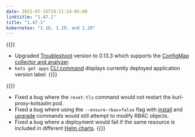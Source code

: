 ```yaml
---
date: 2021-07-16T19:21:14-05:00
linktitle: "1.47.1"
title: "1.47.1"
kubernetes: "1.18, 1.19, and 1.20"
---
```


{{<changes>}}
* Upgraded [Troubleshoot](https://troubleshoot.sh/) version to 0.13.3 which supports the [ConfigMap collector and analyzer](https://troubleshoot.sh/docs/collect/configmap/).
* `kots get apps` [CLI command](https://kots.io/kots-cli/get/) displays currently deployed application version label.
{{</changes>}}

{{<fixes>}}
* Fixed a bug where the `reset-tls` command would not restart the kurl-proxy-kotsadm pod.
* Fixed a bug where using the `--ensure-rbac=false` flag with [install](/kots-cli/install/) and [upgrade](/kots-cli/admin-console/upgrade/) commands would still attempt to modify RBAC objects.
* Fixed a bug where a deployment would fail if the same resource is included in different [Helm charts](/vendor/replicated-helm/using-helm-charts/).
{{</fixes>}}
